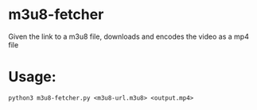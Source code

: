# m3u8-fetcher
Given the link to a m3u8 file, downloads and encodes the video as a mp4 file

# Usage: 
    python3 m3u8-fetcher.py <m3u8-url.m3u8> <output.mp4>
    
